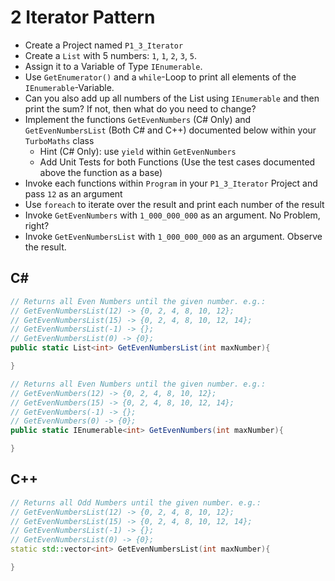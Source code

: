 # 2 Iterator Pattern
- Create a Project named `P1_3_Iterator`
- Create a `List` with 5 numbers: `1`, `1`, `2`, `3`, `5`.
- Assign it to a Variable of Type `IEnumerable`.
- Use `GetEnumerator()` and a `while`-Loop to print all elements of the `IEnumerable`-Variable.
- Can you also add up all numbers of the List using `IEnumerable` and then print the sum? If not, then what do you need to change?
- Implement the functions `GetEvenNumbers` (C# Only) and `GetEvenNumbersList` (Both C# and C++) documented below within your `TurboMaths` class
  - Hint (C# Only): use `yield` within `GetEvenNumbers`
  - Add Unit Tests for both Functions (Use the test cases documented above the function as a base)
- Invoke each functions within `Program` in your `P1_3_Iterator` Project and pass `12` as an argument
- Use `foreach` to iterate over the result and print each number of the result
- Invoke `GetEvenNumbers` with `1_000_000_000` as an argument. No Problem, right?
- Invoke `GetEvenNumbersList` with `1_000_000_000` as an argument. Observe the result.

## C#

```cs
// Returns all Even Numbers until the given number. e.g.:
// GetEvenNumbersList(12) -> {0, 2, 4, 8, 10, 12};
// GetEvenNumbersList(15) -> {0, 2, 4, 8, 10, 12, 14};
// GetEvenNumbersList(-1) -> {};
// GetEvenNumbersList(0) -> {0};
public static List<int> GetEvenNumbersList(int maxNumber){

}

// Returns all Even Numbers until the given number. e.g.:
// GetEvenNumbers(12) -> {0, 2, 4, 8, 10, 12};
// GetEvenNumbers(15) -> {0, 2, 4, 8, 10, 12, 14};
// GetEvenNumbers(-1) -> {};
// GetEvenNumbers(0) -> {0};
public static IEnumerable<int> GetEvenNumbers(int maxNumber){

}
```

## C++
```c++
// Returns all Odd Numbers until the given number. e.g.:
// GetEvenNumbersList(12) -> {0, 2, 4, 8, 10, 12};
// GetEvenNumbersList(15) -> {0, 2, 4, 8, 10, 12, 14};
// GetEvenNumbersList(-1) -> {};
// GetEvenNumbersList(0) -> {0};
static std::vector<int> GetEvenNumbersList(int maxNumber){

}
```